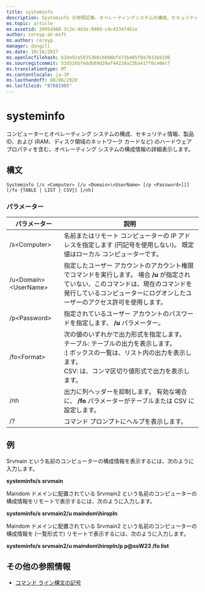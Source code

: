 ```yaml
---
title: systeminfo
description: Systeminfo の参照記事。オペレーティングシステムの構成、セキュリティ情報、製品 ID、ハードウェアのプロパティ (RAM、ディスク領域、ネットワークカードなど) を含む、コンピューターとそのオペレーティングシステムに関する詳細な構成情報が表示されます。
ms.topic: article
ms.assetid: 39954968-3c2e-4d3e-9d89-c9c43347461e
author: coreyp-at-msft
ms.author: coreyp
manager: dongill
ms.date: 10/16/2017
ms.openlocfilehash: b34e92a5035360cb600bfe73b405f0a7033b6196
ms.sourcegitcommit: 53d526bfeddb89d28af44210a23ba417f6ce0ecf
ms.translationtype: MT
ms.contentlocale: ja-JP
ms.lasthandoff: 08/06/2020
ms.locfileid: "87881905"
---
```

# <a name="systeminfo"></a>systeminfo

コンピューターとオペレーティング システムの構成、セキュリティ情報、製品 ID、および (RAM、ディスク領域のネットワーク カードなど) のハードウェア プロパティを含む、オペレーティング システムの構成情報の詳細表示します。



## <a name="syntax"></a>構文

```
Systeminfo [/s <Computer> [/u <Domain>\<UserName> [/p <Password>]]] [/fo {TABLE | LIST | CSV}] [/nh]
```

### <a name="parameters"></a>パラメーター

|パラメーター|説明|
|---------|-----------|
|/s\<Computer>|名前またはリモート コンピューターの IP アドレスを指定します (円記号を使用しない)。 既定値はローカル コンピューターです。|
|/u\<Domain>\<UserName>|指定したユーザー アカウントのアカウント権限でコマンドを実行します。 場合 **/u** が指定されていない、このコマンドは、現在のコマンドを発行しているコンピューターにログオンしたユーザーのアクセス許可を使用します。|
|/p\<Password>|指定されているユーザー アカウントのパスワードを指定します、 **/u** パラメーター。|
|/fo\<Format>|次の値のいずれかで出力形式を指定します。</br>テーブル: テーブルの出力を表示します。</br>:] ボックスの一覧は、リスト内の出力を表示します。</br>CSV: は、コンマ区切り値形式で出力を表示します。|
|/nh|出力に列ヘッダーを抑制します。 有効な場合に、 **/fo** パラメーターがテーブルまたは CSV に設定します。|
|/?|コマンド プロンプトにヘルプを表示します。|

## <a name="examples"></a>例

Srvmain という名前のコンピューターの構成情報を表示するには、次のように入力します。

**systeminfo/s srvmain**

Maindom ドメインに配置されている Srvmain2 という名前のコンピューターの構成情報をリモートで表示するには、次のように入力します。

**systeminfo/s srvmain2/u maindom\hiropln**

Maindom ドメインに配置されている Srvmain2 という名前のコンピューターの構成情報を (一覧形式で) リモートで表示するには、次のように入力します。

**systeminfo/s srvmain2/u maindom\hiropln/p p@ssW23 /fo list**

## <a name="additional-references"></a>その他の参照情報

- [コマンド ライン構文の記号](command-line-syntax-key.md)